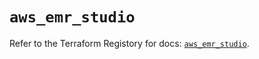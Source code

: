 # `aws_emr_studio`

Refer to the Terraform Registory for docs: [`aws_emr_studio`](https://registry.terraform.io/providers/hashicorp/aws/4.65.0/docs/resources/emr_studio).
